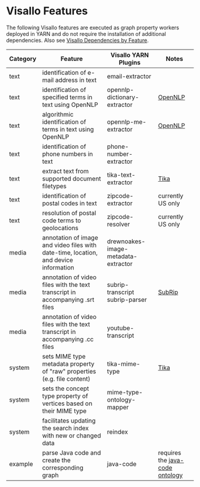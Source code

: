 # Visallo Features

The following Visallo features are executed as graph property workers deployed in YARN and do not require the installation of additional dependencies.
Also see [Visallo Dependencies by Feature](dependencies.md#visallo-dependencies-by-feature).

| Category | Feature                                                                              | Visallo YARN Plugins                     | Notes |
| -------- | ------------------------------------------------------------------------------------ | --------------------------------------- | ----- |
| text     | identification of e-mail address in text                                             | email-extractor                         | |
| text     | identification of specified terms in text using OpenNLP                              | opennlp-dictionary-extractor            | [OpenNLP](https://opennlp.apache.org/) |
| text     | algorithmic identification of terms in text using OpenNLP                            | opennlp-me-extractor                    | [OpenNLP](https://opennlp.apache.org/) |
| text     | identification of phone numbers in text                                              | phone-number-extractor                  | |
| text     | extract text from supported document filetypes                                       | tika-text-extractor                     | [Tika](http://tika.apache.org/) |
| text     | identification of postal codes in text                                               | zipcode-extractor                       | currently US only |
| text     | resolution of postal code terms to geolocations                                      | zipcode-resolver                        | currently US only |
| media    | annotation of image and video files with date-time, location, and device information | drewnoakes-image-metadata-extractor     | |
| media    | annotation of video files with the text transcript in accompanying .srt files        | subrip-transcript <br /> subrip-parser  | [SubRip](http://zuggy.wz.cz/) |
| media    | annotation of video files with the text transcript in accompanying .cc files         | youtube-transcript                      | |
| system   | sets MIME type metadata property of "raw" properties (e.g. file content)             | tika-mime-type                          | [Tika](http://tika.apache.org/) |
| system   | sets the concept type property of vertices based on their MIME type                  | mime-type-ontology-mapper               | |
| system   | facilitates updating the search index with new or changed data                       | reindex                                 | |
| example  | parse Java code and create the corresponding graph                                   | java-code                               | requires the [java-code ontology](https://github.com/v5analytics/visallo/tree/master/graph-property-worker/plugins/java-code/ontology) |

